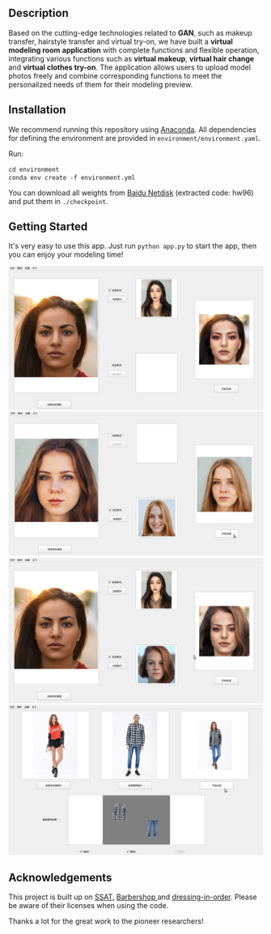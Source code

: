 ## Description

Based on the cutting-edge technologies related to **GAN**, such as makeup transfer, hairstyle transfer and virtual try-on, we have built a **virtual modeling room** **application** with complete functions and flexible operation, integrating various functions such as **virtual makeup**, **virtual hair change** and **virtual clothes try-on**. The application allows users to upload model photos freely and combine corresponding functions to meet the personalized needs of them for their modeling preview.

## Installation

We recommend running this repository using [Anaconda](https://docs.anaconda.com/anaconda/install/). All dependencies for defining the environment are provided in `environment/environment.yaml`.

Run:

```
cd environment
conda env create -f environment.yml
```

You can download all weights from [Baidu Netdisk](https://pan.baidu.com/s/1HWfCEoo3Hen_NkuZ_-UavA) (extracted code: hw96) and put them in ```./checkpoint```.

## Getting Started

It's very easy to use this app. Just run ```python app.py``` to start the app, then you can enjoy your modeling time!

<img src="./images/virtual makeup.png" alt="image" style="zoom: 67%;" />

<img src="./images/virtual hair change.png" alt="image" style="zoom:67%;" />

<img src="./images/virtual makeup and hair change.png" alt="image" style="zoom:67%;" />

<img src="./images/virtual try-on.png" alt="image" style="zoom:67%;" />

## Acknowledgements

This project is built up on [SSAT](https://github.com/Snowfallingplum/SSAT), [Barbershop ](https://github.com/ZPdesu/Barbershop)and  [dressing-in-order](https://github.com/cuiaiyu/dressing-in-order). Please be aware of their licenses when using the code.

Thanks a lot for the great work to the pioneer researchers!